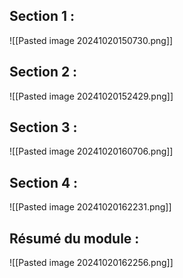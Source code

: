## Section 1 :

![[Pasted image 20241020150730.png]]


## Section 2 :

![[Pasted image 20241020152429.png]]


## Section 3 : 

![[Pasted image 20241020160706.png]]


## Section 4 :

![[Pasted image 20241020162231.png]]


## Résumé du module :

![[Pasted image 20241020162256.png]]
